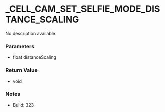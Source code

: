 # _CELL_CAM_SET_SELFIE_MODE_DISTANCE_SCALING

No description available.

### Parameters
* float distanceScaling

### Return Value
* void

### Notes
* Build: 323

